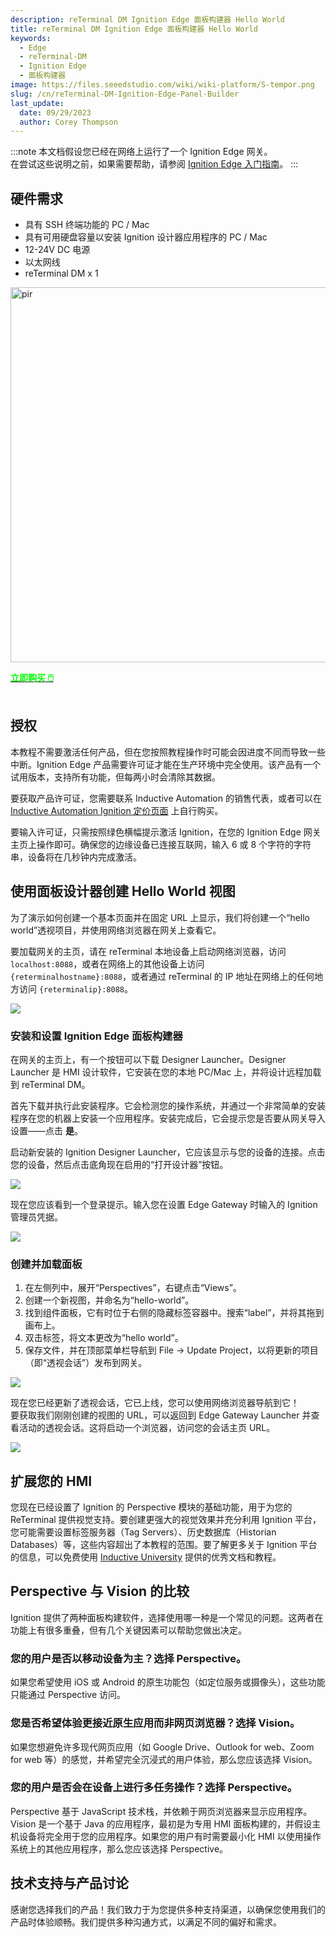 ```yaml
---
description: reTerminal DM Ignition Edge 面板构建器 Hello World
title: reTerminal DM Ignition Edge 面板构建器 Hello World
keywords:
  - Edge
  - reTerminal-DM
  - Ignition Edge
  - 面板构建器
image: https://files.seeedstudio.com/wiki/wiki-platform/S-tempor.png
slug: /cn/reTerminal-DM-Ignition-Edge-Panel-Builder
last_update:
  date: 09/29/2023
  author: Corey Thompson
---
```


:::note
本文档假设您已经在网络上运行了一个 Ignition Edge 网关。  
在尝试这些说明之前，如果需要帮助，请参阅 [Ignition Edge 入门指南](./cn_reTerminal-DM-Getting-Started-with-Ignition-Edge.md)。
:::

## 硬件需求
- 具有 SSH 终端功能的 PC / Mac
- 具有可用硬盘容量以安装 Ignition 设计器应用程序的 PC / Mac
- 12-24V DC 电源
- 以太网线
- reTerminal DM x 1

<p style={{textAlign: 'center'}}><img src="https://media-cdn.seeedstudio.com/media/catalog/product/cache/bb49d3ec4ee05b6f018e93f896b8a25d/3/-/3--114070201-reterminal-dm---font.jpg" alt="pir" width="600" height="auto"/></p>

<div class="get_one_now_container" style={{textAlign: 'center'}}>
    <a class="get_one_now_item" href="https://www.seeedstudio.com/reTerminal-DM-p-5616.html" target="_blank" rel="noopener noreferrer">
            <strong><span><font color={'FFFFFF'} size={"4"}> 立即购买 🖱️</font></span></strong>
    </a>
</div>

<br />

## 授权
本教程不需要激活任何产品，但在您按照教程操作时可能会因进度不同而导致一些中断。Ignition Edge 产品需要许可证才能在生产环境中完全使用。该产品有一个试用版本，支持所有功能，但每两小时会清除其数据。

要获取产品许可证，您需要联系 Inductive Automation 的销售代表，或者可以在 [Inductive Automation Ignition 定价页面](https://inductiveautomation.com/pricing/ignition) 上自行购买。

要输入许可证，只需按照绿色横幅提示激活 Ignition，在您的 Ignition Edge 网关主页上操作即可。确保您的边缘设备已连接互联网，输入 6 或 8 个字符的字符串，设备将在几秒钟内完成激活。

## 使用面板设计器创建 Hello World 视图

为了演示如何创建一个基本页面并在固定 URL 上显示，我们将创建一个“hello world”透视项目，并使用网络浏览器在网关上查看它。

要加载网关的主页，请在 reTerminal 本地设备上启动网络浏览器，访问 `localhost:8088`，或者在网络上的其他设备上访问 `{reterminalhostname}:8088`，或者通过 reTerminal 的 IP 地址在网络上的任何地方访问 `{reterminalip}:8088`。

<p style={{textAlign: 'center'}}>
  <img src="https://files.seeedstudio.com/wiki/wiki-ranger/Contributions/reTerminal-DM-Ignition/ignition-edge-launch-screen.png" />
</p>

### 安装和设置 Ignition Edge 面板构建器

在网关的主页上，有一个按钮可以下载 Designer Launcher。Designer Launcher 是 HMI 设计软件，它安装在您的本地 PC/Mac 上，并将设计远程加载到 reTerminal DM。

首先下载并执行此安装程序。它会检测您的操作系统，并通过一个非常简单的安装程序在您的机器上安装一个应用程序。安装完成后，它会提示您是否要从网关导入设置——点击 **是**。

启动新安装的 Ignition Designer Launcher，它应该显示与您的设备的连接。点击您的设备，然后点击底角现在启用的“打开设计器”按钮。

<p style={{textAlign: 'center'}}>
  <img src="https://files.seeedstudio.com/wiki/wiki-ranger/Contributions/reTerminal-DM-Ignition/ignition-designer-launcher.png" />
</p>

现在您应该看到一个登录提示。输入您在设置 Edge Gateway 时输入的 Ignition 管理员凭据。

<p style={{textAlign: 'center'}}>
  <img src="https://files.seeedstudio.com/wiki/wiki-ranger/Contributions/reTerminal-DM-Ignition/ignition-designer-login.png" />
</p>

### 创建并加载面板

1. 在左侧列中，展开“Perspectives”，右键点击“Views”。
2. 创建一个新视图，并命名为“hello-world”。
3. 找到组件面板，它有时位于右侧的隐藏标签容器中。搜索“label”，并将其拖到画布上。
4. 双击标签，将文本更改为“hello world”。
5. 保存文件，并在顶部菜单栏导航到 File -> Update Project，以将更新的项目（即“透视会话”）发布到网关。

<p style={{textAlign: 'center'}}>
  <img src="https://files.seeedstudio.com/wiki/wiki-ranger/Contributions/reTerminal-DM-Ignition/ignition-panel-create-helloworld.gif" />
</p>

现在您已经更新了透视会话，它已上线，您可以使用网络浏览器导航到它！  
要获取我们刚刚创建的视图的 URL，可以返回到 Edge Gateway Launcher 并查看活动的透视会话。这将启动一个浏览器，访问您的会话主页 URL。

<p style={{textAlign: 'center'}}>
  <img src="https://files.seeedstudio.com/wiki/wiki-ranger/Contributions/reTerminal-DM-Ignition/ignition-panel-view-helloworld.gif" />
</p>

## 扩展您的 HMI
您现在已经设置了 Ignition 的 Perspective 模块的基础功能，用于为您的 ReTerminal 提供视觉支持。要创建更强大的视觉效果并充分利用 Ignition 平台，您可能需要设置标签服务器（Tag Servers）、历史数据库（Historian Databases）等，这些内容超出了本教程的范围。要了解更多关于 Ignition 平台的信息，可以免费使用 [Inductive University](https://inductiveuniversity.com/) 提供的优秀文档和教程。

## Perspective 与 Vision 的比较
Ignition 提供了两种面板构建软件，选择使用哪一种是一个常见的问题。这两者在功能上有很多重叠，但有几个关键因素可以帮助您做出决定。

### 您的用户是否以移动设备为主？选择 Perspective。
如果您希望使用 iOS 或 Android 的原生功能包（如定位服务或摄像头），这些功能只能通过 Perspective 访问。

### 您是否希望体验更接近原生应用而非网页浏览器？选择 Vision。
如果您想避免许多现代网页应用（如 Google Drive、Outlook for web、Zoom for web 等）的感觉，并希望完全沉浸式的用户体验，那么您应该选择 Vision。

### 您的用户是否会在设备上进行多任务操作？选择 Perspective。
Perspective 基于 JavaScript 技术栈，并依赖于网页浏览器来显示应用程序。Vision 是一个基于 Java 的应用程序，最初是为专用 HMI 面板构建的，并假设主机设备将完全用于您的应用程序。如果您的用户有时需要最小化 HMI 以使用操作系统上的其他应用程序，那么您应该选择 Perspective。

## 技术支持与产品讨论

感谢您选择我们的产品！我们致力于为您提供多种支持渠道，以确保您使用我们的产品时体验顺畅。我们提供多种沟通方式，以满足不同的偏好和需求。

<div class="button_tech_support_container">
<a href="https://forum.seeedstudio.com/" class="button_forum"></a> 
<a href="https://www.seeedstudio.com/contacts" class="button_email"></a>
</div>

<div class="button_tech_support_container">
<a href="https://discord.gg/eWkprNDMU7" class="button_discord"></a> 
<a href="https://github.com/Seeed-Studio/wiki-documents/discussions/69" class="button_discussion"></a>
</div>